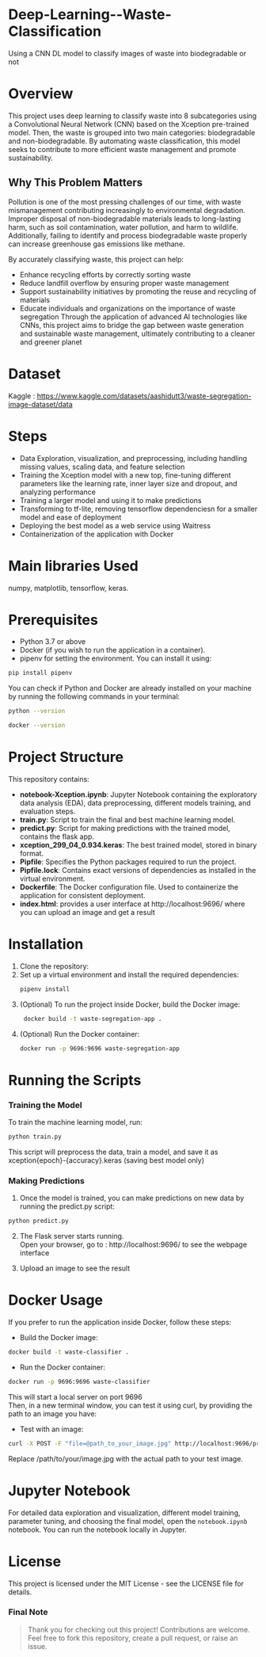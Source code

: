 # Deep-Learning--Waste-Classification
Using a CNN DL model to classify images of waste into biodegradable or not

# Overview 
This project uses deep learning to classify waste into 8 subcategories using a Convolutional Neural Network (CNN) based on the Xception pre-trained model. Then, the waste is grouped into two main categories: biodegradable and non-biodegradable. By automating waste classification, this model seeks to contribute to more efficient waste management and promote sustainability.

## Why This Problem Matters
Pollution is one of the most pressing challenges of our time, with waste mismanagement contributing increasingly to environmental degradation. Improper disposal of non-biodegradable materials leads to long-lasting harm, such as soil contamination, water pollution, and harm to wildlife. Additionally, failing to identify and process biodegradable waste properly can increase greenhouse gas emissions like methane.

By accurately classifying waste, this project can help:
- Enhance recycling efforts by correctly sorting waste
- Reduce landfill overflow by ensuring proper waste management
- Support sustainability initiatives by promoting the reuse and recycling of materials
- Educate individuals and organizations on the importance of waste segregation
  Through the application of advanced AI technologies like CNNs, this project aims to bridge the gap between waste generation and sustainable waste management, ultimately contributing to a cleaner and greener planet


# Dataset 
Kaggle : https://www.kaggle.com/datasets/aashidutt3/waste-segregation-image-dataset/data

# Steps
- Data Exploration, visualization, and preprocessing, including handling missing values, scaling data, and feature selection
- Training the Xception model with a new top, fine-tuning different parameters like the learning rate, inner layer size and dropout, and analyzing performance
- Training a larger model and using it to make predictions
- Transforming to tf-lite, removing tensorflow dependenciesn for a smaller model and ease of deployment
- Deploying the best model as a web service using Waitress
- Containerization of the application with Docker

# Main libraries Used
numpy, matplotlib, tensorflow, keras. 



 # Prerequisites
- Python 3.7 or above
- Docker (if you wish to run the application in a container).<br>
- pipenv for setting the environment. You can install it using:
```bash
pip install pipenv 
```

You can check if Python and Docker are already installed on your machine by running the following commands in your terminal:
```bash
python --version
```
```bash
docker --version
```


  
# Project Structure
This repository contains:
- **notebook-Xception.ipynb**: Jupyter Notebook containing the exploratory data analysis (EDA), data preprocessing, different models training, and evaluation steps.
- **train.py**: Script to train the final and best machine learning model.
- **predict.py**: Script for making predictions with the trained model, contains the flask app.
- **xception_299_04_0.934.keras**: The best trained model, stored in binary format.
- **Pipfile**: Specifies the Python packages required to run the project.
- **Pipfile.lock**: Contains exact versions of dependencies as installed in the virtual environment.
- **Dockerfile**: The Docker configuration file. Used to containerize the application for consistent deployment.
- **index.html**: provides a user interface at http://localhost:9696/ where you can upload an image and get a result



# Installation

1. Clone the repository:
2. Set up a virtual environment and install the required dependencies:
   ```bash
   pipenv install

3. (Optional) To run the project inside Docker, build the Docker image:
   ```bash
    docker build -t waste-segregation-app .  
4. (Optional) Run the Docker container:
   ```bash
   docker run -p 9696:9696 waste-segregation-app
   
# Running the Scripts
### Training the Model

To train the machine learning model, run:
```bash
python train.py
```
This script will preprocess the data, train a model, and save it as xception{epoch}-{accuracy}.keras (saving best model only)

### Making Predictions

1. Once the model is trained, you can make predictions on new data by running the predict.py script:
```bash
python predict.py
```

2. The Flask server starts running.<br>
  Open your browser, go to : http://localhost:9696/ to see the webpage interface

3. Upload an image to see the result


# Docker Usage

If you prefer to run the application inside Docker, follow these steps:

- Build the Docker image:
```bash
docker build -t waste-classifier .  
```

- Run the Docker container:
```bash
docker run -p 9696:9696 waste-classifier
```

This will start a local server on port 9696<br>
Then, in a new terminal window, you can test it using curl, by providing the path to an image you have:<br>

- Test with an image:
```bash
curl -X POST -F "file=@path_to_your_image.jpg" http://localhost:9696/predict
```
Replace /path/to/your/image.jpg with the actual path to your test image.



# Jupyter Notebook
For detailed data exploration and visualization, different model training, parameter tuning, and choosing the final model, open the ``notebook.ipynb`` notebook. You can run the notebook locally in Jupyter.

# License

This project is licensed under the MIT License - see the LICENSE file for details.


### Final Note

> Thank you for checking out this project! 
> Contributions are welcome. Feel free to fork this repository, create a pull request, or raise an issue.
